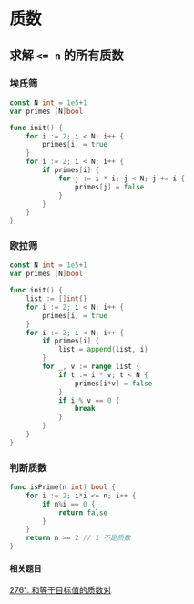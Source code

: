 # 质数

## 求解 ` <= n ` 的所有质数

### 埃氏筛
```go showLineNumbers
const N int = 1e5+1
var primes [N]bool

func init() {
    for i := 2; i < N; i++ {
        primes[i] = true
    }
    for i := 2; i < N; i++ {
        if primes[i] {
            for j := i * i; j < N; j += i {
                primes[j] = false
            }
        }
    }
}
```
### 欧拉筛
```go showLineNumbers
const N int = 1e5+1
var primes [N]bool

func init() {
    list := []int{}
    for i := 2; i < N; i++ {
        primes[i] = true
    }
    for i := 2; i < N; i++ {
        if primes[i] {
            list = append(list, i)
        }
        for _, v := range list {
            if t := i * v; t < N {
                primes[i*v] = false
            }
            if i % v == 0 {
                break
            }
        }
    }
}
```
### 判断质数
```go showLineNumbers
func isPrime(n int) bool {
    for i := 2; i*i <= n; i++ {
        if n%i == 0 {
            return false
        }
    }
    return n >= 2 // 1 不是质数
}
```

#### 相关题目

[2761. 和等于目标值的质数对](https://leetcode.cn/problems/prime-pairs-with-target-sum/)
